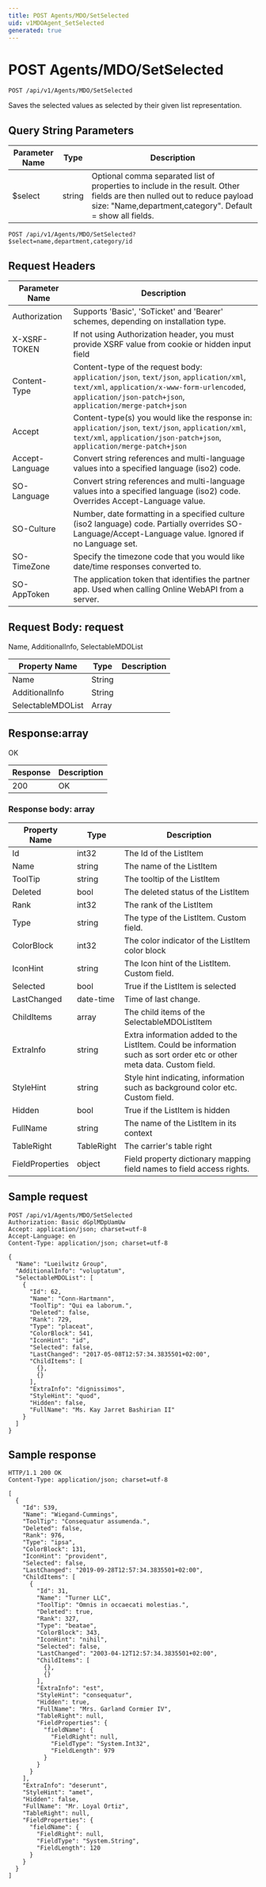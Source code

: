 ```yaml
---
title: POST Agents/MDO/SetSelected
uid: v1MDOAgent_SetSelected
generated: true
---
```


# POST Agents/MDO/SetSelected

```http
POST /api/v1/Agents/MDO/SetSelected
```

Saves the selected values as selected by their given list representation.







## Query String Parameters

| Parameter Name | Type |  Description |
|----------------|------|--------------|
| $select | string |  Optional comma separated list of properties to include in the result. Other fields are then nulled out to reduce payload size: "Name,department,category". Default = show all fields. |

```http
POST /api/v1/Agents/MDO/SetSelected?$select=name,department,category/id
```


## Request Headers

| Parameter Name | Description |
|----------------|-------------|
| Authorization  | Supports 'Basic', 'SoTicket' and 'Bearer' schemes, depending on installation type. |
| X-XSRF-TOKEN   | If not using Authorization header, you must provide XSRF value from cookie or hidden input field |
| Content-Type | Content-type of the request body: `application/json`, `text/json`, `application/xml`, `text/xml`, `application/x-www-form-urlencoded`, `application/json-patch+json`, `application/merge-patch+json` |
| Accept         | Content-type(s) you would like the response in: `application/json`, `text/json`, `application/xml`, `text/xml`, `application/json-patch+json`, `application/merge-patch+json` |
| Accept-Language | Convert string references and multi-language values into a specified language (iso2) code. |
| SO-Language | Convert string references and multi-language values into a specified language (iso2) code. Overrides Accept-Language value. |
| SO-Culture | Number, date formatting in a specified culture (iso2 language) code. Partially overrides SO-Language/Accept-Language value. Ignored if no Language set. |
| SO-TimeZone | Specify the timezone code that you would like date/time responses converted to. |
| SO-AppToken | The application token that identifies the partner app. Used when calling Online WebAPI from a server. |

## Request Body: request 

Name, AdditionalInfo, SelectableMDOList 

| Property Name | Type |  Description |
|----------------|------|--------------|
| Name | String |  |
| AdditionalInfo | String |  |
| SelectableMDOList | Array |  |

## Response:array

OK

| Response | Description |
|----------------|-------------|
| 200 | OK |

### Response body: array

| Property Name | Type |  Description |
|----------------|------|--------------|
| Id | int32 | The Id of the ListItem |
| Name | string | The name of the ListItem |
| ToolTip | string | The tooltip of the ListItem |
| Deleted | bool | The deleted status of the ListItem |
| Rank | int32 | The rank of the ListItem |
| Type | string | The type of the ListItem. Custom field. |
| ColorBlock | int32 | The color indicator of the ListItem color block |
| IconHint | string | The Icon hint of the ListItem. Custom field. |
| Selected | bool | True if the ListItem is selected |
| LastChanged | date-time | Time of last change. |
| ChildItems | array | The child items of the SelectableMDOListItem |
| ExtraInfo | string | Extra information added to the ListItem. Could be information such as sort order etc or other meta data. Custom field. |
| StyleHint | string | Style hint indicating, information such as background color etc. Custom field. |
| Hidden | bool | True if the ListItem is hidden |
| FullName | string | The name of the ListItem in its context |
| TableRight | TableRight | The carrier's table right |
| FieldProperties | object | Field property dictionary mapping field names to field access rights. |

## Sample request

```http!
POST /api/v1/Agents/MDO/SetSelected
Authorization: Basic dGplMDpUamUw
Accept: application/json; charset=utf-8
Accept-Language: en
Content-Type: application/json; charset=utf-8

{
  "Name": "Lueilwitz Group",
  "AdditionalInfo": "voluptatum",
  "SelectableMDOList": [
    {
      "Id": 62,
      "Name": "Conn-Hartmann",
      "ToolTip": "Qui ea laborum.",
      "Deleted": false,
      "Rank": 729,
      "Type": "placeat",
      "ColorBlock": 541,
      "IconHint": "id",
      "Selected": false,
      "LastChanged": "2017-05-08T12:57:34.3835501+02:00",
      "ChildItems": [
        {},
        {}
      ],
      "ExtraInfo": "dignissimos",
      "StyleHint": "quod",
      "Hidden": false,
      "FullName": "Ms. Kay Jarret Bashirian II"
    }
  ]
}
```

## Sample response

```http_
HTTP/1.1 200 OK
Content-Type: application/json; charset=utf-8

[
  {
    "Id": 539,
    "Name": "Wiegand-Cummings",
    "ToolTip": "Consequatur assumenda.",
    "Deleted": false,
    "Rank": 976,
    "Type": "ipsa",
    "ColorBlock": 131,
    "IconHint": "provident",
    "Selected": false,
    "LastChanged": "2019-09-28T12:57:34.3835501+02:00",
    "ChildItems": [
      {
        "Id": 31,
        "Name": "Turner LLC",
        "ToolTip": "Omnis in occaecati molestias.",
        "Deleted": true,
        "Rank": 327,
        "Type": "beatae",
        "ColorBlock": 343,
        "IconHint": "nihil",
        "Selected": false,
        "LastChanged": "2003-04-12T12:57:34.3835501+02:00",
        "ChildItems": [
          {},
          {}
        ],
        "ExtraInfo": "est",
        "StyleHint": "consequatur",
        "Hidden": true,
        "FullName": "Mrs. Garland Cormier IV",
        "TableRight": null,
        "FieldProperties": {
          "fieldName": {
            "FieldRight": null,
            "FieldType": "System.Int32",
            "FieldLength": 979
          }
        }
      }
    ],
    "ExtraInfo": "deserunt",
    "StyleHint": "amet",
    "Hidden": false,
    "FullName": "Mr. Loyal Ortiz",
    "TableRight": null,
    "FieldProperties": {
      "fieldName": {
        "FieldRight": null,
        "FieldType": "System.String",
        "FieldLength": 120
      }
    }
  }
]
```